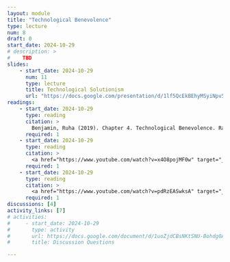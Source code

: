 ```yaml
---
layout: module
title: "Technological Benevolence"
type: lecture
num: 8
draft: 0
start_date: 2024-10-29
# description: >
#    TBD
slides: 
    - start_date: 2024-10-29
      num: 11
      type: lecture
      title: Technological Solutionism
      url: "https://docs.google.com/presentation/d/1lf5QcEkBEhyMSyiNpv5XsEUhr-Q1N13n/edit?usp=sharing&ouid=113376576186080604800&rtpof=true&sd=true"
readings: 
    - start_date: 2024-10-29
      type: reading
      citation: >
        Benjamin, Ruha (2019). Chapter 4. Technological Benevolence. Race After Technology.
      required: 1
    - start_date: 2024-10-29
      type: reading
      citation: >
        <a href="https://www.youtube.com/watch?v=x4O8pojMF0w" target="_blank">Open AI Marketing Video</a> (3 minutes)
      required: 1
    - start_date: 2024-10-29
      type: reading
      citation: >
        <a href="https://www.youtube.com/watch?v=pdRzEASwksA" target="_blank">Will A.G.I. Save the World?</a> Evgeny Morozov (watch the first 30 minutes) 
      required: 1
discussions: [4]
activity_links: [7]
# activities:
#     - start_date: 2024-10-29
#       type: activity
#       url: https://docs.google.com/document/d/1uoZjdCBsNKtSNU-Bohdg0AtqLPVx5S7_xZ20sOfVluI/edit?usp=sharing
#       title: Discussion Questions

---
```


